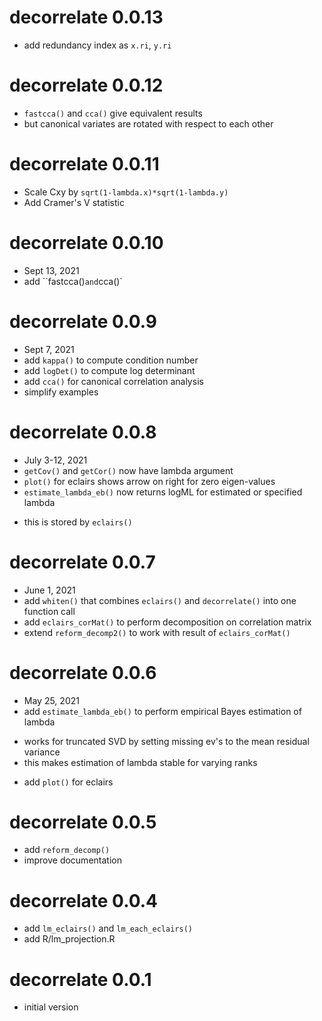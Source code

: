 # decorrelate 0.0.13
* add redundancy index as `x.ri`, `y.ri`


# decorrelate 0.0.12
* `fastcca()` and `cca()` give equivalent results
 * but canonical variates are rotated with respect to each other

# decorrelate 0.0.11
* Scale Cxy by `sqrt(1-lambda.x)*sqrt(1-lambda.y)`
* Add Cramer's V statistic

# decorrelate 0.0.10
* Sept 13, 2021
* add ``fastcca()` and `cca()`

# decorrelate 0.0.9
* Sept 7, 2021
* add `kappa()` to compute condition number
* add `logDet()` to compute log determinant
* add `cca()` for canonical correlation analysis
* simplify examples

# decorrelate 0.0.8
* July 3-12, 2021
* `getCov()` and `getCor()` now have lambda argument
* `plot()` for eclairs shows arrow on right for zero eigen-values
* `estimate_lambda_eb()` now returns logML for estimated or specified lambda
 - this is stored by `eclairs()`

# decorrelate 0.0.7
* June 1, 2021
* add `whiten()` that combines `eclairs()` and `decorrelate()` into one function call
* add `eclairs_corMat()` to perform decomposition on correlation matrix
* extend `reform_decomp2()` to work with result of `eclairs_corMat()`

# decorrelate 0.0.6
* May 25, 2021
* add `estimate_lambda_eb()` to perform empirical Bayes estimation of lambda
 - works for truncated SVD by setting missing ev's to the mean residual variance
- this makes estimation of lambda stable for varying ranks
* add `plot()` for eclairs

# decorrelate 0.0.5
-  add `reform_decomp()`
-  improve documentation

# decorrelate 0.0.4
-  add `lm_eclairs()` and `lm_each_eclairs()`
-  add R/lm_projection.R

# decorrelate 0.0.1
-  initial version
	
